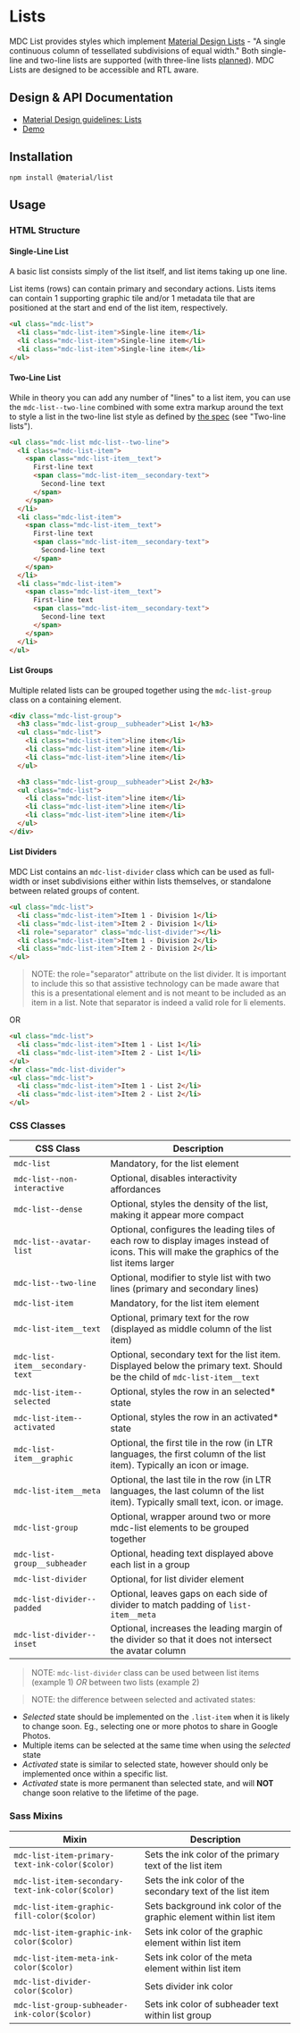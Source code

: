 <!--docs:
title: "Lists"
layout: detail
section: components
excerpt: "Lists present multiple line items vertically as a single continuous element."
iconId: list
path: /catalog/lists/
-->

# Lists

<!--<div class="article__asset">
  <a class="article__asset-link"
     href="https://material-components.github.io/material-components-web-catalog/#/component/list">
    <img src="{{ site.rootpath }}/images/mdc_web_screenshots/lists.png" width="365" alt="Lists screenshot">
  </a>
</div>-->

MDC List provides styles which implement [Material Design Lists](https://material.io/go/design-lists) -
"A single continuous column of tessellated subdivisions of equal width." Both single-line and two-line lists are
supported (with three-line lists [planned](https://github.com/material-components/material-components-web/issues/31)).
MDC Lists are designed to be accessible and RTL aware.

## Design & API Documentation

<ul class="icon-list">
  <li class="icon-list-item icon-list-item--spec">
    <a href="https://material.io/go/design-lists">Material Design guidelines: Lists</a>
  </li>
  <li class="icon-list-item icon-list-item--link">
    <a href="https://material-components.github.io/material-components-web-catalog/#/component/list">Demo</a>
  </li>
</ul>

## Installation
```
npm install @material/list
```

## Usage

### HTML Structure

#### Single-Line List
A basic list consists simply of the list itself, and list items taking up one line.

List items (rows) can contain primary and secondary actions. Lists items can contain 1 supporting graphic tile and/or 1 metadata tile that are positioned at the start and end of the list item, respectively.


```html
<ul class="mdc-list">
  <li class="mdc-list-item">Single-line item</li>
  <li class="mdc-list-item">Single-line item</li>
  <li class="mdc-list-item">Single-line item</li>
</ul>
```

#### Two-Line List
While in theory you can add any number of "lines" to a list item, you can use the `mdc-list--two-line` combined with some extra markup around the text to style a list in the two-line list style as defined by [the spec](https://material.io/go/design-lists#lists-specs) (see "Two-line lists").

```html
<ul class="mdc-list mdc-list--two-line">
  <li class="mdc-list-item">
    <span class="mdc-list-item__text">
      First-line text
      <span class="mdc-list-item__secondary-text">
        Second-line text
      </span>
    </span>
  </li>
  <li class="mdc-list-item">
    <span class="mdc-list-item__text">
      First-line text
      <span class="mdc-list-item__secondary-text">
        Second-line text
      </span>
    </span>
  </li>
  <li class="mdc-list-item">
    <span class="mdc-list-item__text">
      First-line text
      <span class="mdc-list-item__secondary-text">
        Second-line text
      </span>
    </span>
  </li>
</ul>
```

#### List Groups
Multiple related lists can be grouped together using the `mdc-list-group` class on a containing element.

```html
<div class="mdc-list-group">
  <h3 class="mdc-list-group__subheader">List 1</h3>
  <ul class="mdc-list">
    <li class="mdc-list-item">line item</li>
    <li class="mdc-list-item">line item</li>
    <li class="mdc-list-item">line item</li>
  </ul>

  <h3 class="mdc-list-group__subheader">List 2</h3>
  <ul class="mdc-list">
    <li class="mdc-list-item">line item</li>
    <li class="mdc-list-item">line item</li>
    <li class="mdc-list-item">line item</li>
  </ul>
</div>
```

#### List Dividers
MDC List contains an `mdc-list-divider` class which can be used as full-width or inset subdivisions either within lists themselves, or standalone between related groups of content.

```html
<ul class="mdc-list">
  <li class="mdc-list-item">Item 1 - Division 1</li>
  <li class="mdc-list-item">Item 2 - Division 1</li>
  <li role="separator" class="mdc-list-divider"></li>
  <li class="mdc-list-item">Item 1 - Division 2</li>
  <li class="mdc-list-item">Item 2 - Division 2</li>
</ul>
```

> NOTE: the role="separator" attribute on the list divider. It is important to include this so that assistive technology can be made aware that this is a presentational element and is not meant to be included as an item in a list. Note that separator is indeed a valid role for li elements.

OR

```html
<ul class="mdc-list">
  <li class="mdc-list-item">Item 1 - List 1</li>
  <li class="mdc-list-item">Item 2 - List 1</li>
</ul>
<hr class="mdc-list-divider">
<ul class="mdc-list">
  <li class="mdc-list-item">Item 1 - List 2</li>
  <li class="mdc-list-item">Item 2 - List 2</li>
</ul>
```

### CSS Classes

CSS Class | Description
--- | ---
`mdc-list` | Mandatory, for the list element
`mdc-list--non-interactive` | Optional, disables interactivity affordances
`mdc-list--dense` | Optional, styles the density of the list, making it appear more compact
`mdc-list--avatar-list` | Optional, configures the leading tiles of each row to display images instead of icons. This will make the graphics of the list items larger
`mdc-list--two-line` | Optional, modifier to style list with two lines (primary and secondary lines)
`mdc-list-item` | Mandatory, for the list item element
`mdc-list-item__text` |	Optional, primary text for the row (displayed as middle column of the list item)
`mdc-list-item__secondary-text` | Optional, secondary text for the list item. Displayed below the primary text. Should be the child of `mdc-list-item__text`
`mdc-list-item--selected` | Optional, styles the row in an selected* state
`mdc-list-item--activated` | Optional, styles the row in an activated* state
`mdc-list-item__graphic` | Optional, the first tile in the row (in LTR languages, the first column of the list item). Typically an icon or image.
`mdc-list-item__meta`	| Optional, the last tile in the row (in LTR languages, the last column of the list item). Typically small text, icon. or image.
`mdc-list-group` | Optional, wrapper around two or more mdc-list elements to be grouped together
`mdc-list-group__subheader` |	Optional, heading text displayed above each list in a group
`mdc-list-divider` | Optional, for list divider element
`mdc-list-divider--padded` | Optional, leaves gaps on each side of divider to match padding of `list-item__meta`
`mdc-list-divider--inset` | Optional, increases the leading margin of the divider so that it does not intersect the avatar column

> NOTE: `mdc-list-divider` class can be used between list items (example 1) *OR* between two lists (example 2)

> NOTE: the difference between selected and activated states:

* *Selected* state should be implemented on the `.list-item` when it is likely to change soon. Eg., selecting one or more photos to share in Google Photos.
* Multiple items can be selected at the same time when using the *selected* state
* *Activated* state is similar to selected state, however should only be implemented once within a specific list.
* *Activated* state is more permanent than selected state, and will **NOT** change soon relative to the lifetime of the page.

### Sass Mixins

Mixin | Description
--- | ---
`mdc-list-item-primary-text-ink-color($color)` | Sets the ink color of the primary text of the list item
`mdc-list-item-secondary-text-ink-color($color)` | Sets the ink color of the secondary text of the list item
`mdc-list-item-graphic-fill-color($color)` | Sets background ink color of the graphic element within list item
`mdc-list-item-graphic-ink-color($color)` | Sets ink color of the graphic element within list item
`mdc-list-item-meta-ink-color($color)` | Sets ink color of the meta element within list item
`mdc-list-divider-color($color)` | Sets divider ink color
`mdc-list-group-subheader-ink-color($color)` | Sets ink color of subheader text within list group
